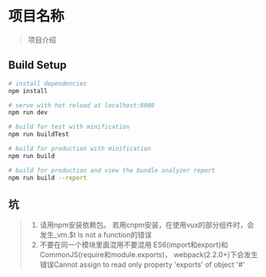 # 项目名称

> 项目介绍

## Build Setup

``` bash
# install dependencies
npm install

# serve with hot reload at localhost:8080
npm run dev

# build for test with minification
npm run buildTest

# build for production with minification
npm run build

# build for production and view the bundle analyzer report
npm run build --report
```

## 坑
>1. 请用npm安装依赖包。
若用cnpm安装，在使用vux的部分组件时，会发生_vm.$t is not a function的错误
>2. 不要在同一个模块里面混用不要混用 ES6(import和export)和 CommonJS(require和module.exports)，
webpack(2.2.0+)下会发生错误Cannot assign to read only property 'exports' of object '#<Object>'

